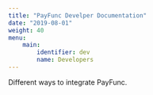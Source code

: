```yaml
---
title: "PayFunc Develper Documentation"
date: "2019-08-01"
weight: 40
menu: 
    main:
        identifier: dev
        name: Developers
---
```

Different ways to integrate PayFunc.
